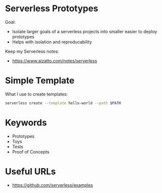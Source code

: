 # Serverless Prototypes

Goal:
- Isolate larger goals of a serverless projects into smaller easier to deploy prototypes
- Helps with isolation and reproducability

Keep my Serverless notes:

- https://www.aizatto.com/notes/serverless

# Simple Template

What I use to create templates:

```sh
serverless create --template hello-world --path $PATH
```

# Keywords

- Prototypes
- Toys
- Tests
- Proof of Concepts

# Useful URLs

- https://github.com/serverless/examples
